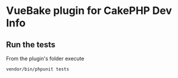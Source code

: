 # VueBake plugin for CakePHP Dev Info

## Run the tests

From the plugin's folder execute

```bash
vendor/bin/phpunit tests
```
